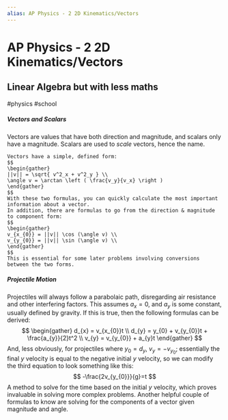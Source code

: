 ```yaml
---
alias: AP Physics - 2 2D Kinematics/Vectors
---
```

# AP Physics - 2 2D Kinematics/Vectors
## Linear Algebra but with less maths
#physics #school

##### Vectors and Scalars
Vectors are values that have both direction and magnitude, and scalars only have a magnitude. Scalars are used to *scale* vectors, hence the name.

```ad-tip
Vectors have a simple, defined form:
$$
\begin{gather}
||v|| = \sqrt{ v^2_x + v^2_y } \\
\angle v = \arctan \left ( \frac{v_y}{v_x} \right )
\end{gather}
$$
With these two formulas, you can quickly calculate the most important information about a vector.
In addition, there are formulas to go from the direction & magnitude to component form:
$$
\begin{gather}
v_{x_{0}} = ||v|| \cos (\angle v) \\
v_{y_{0}} = ||v|| \sin (\angle v) \\
\end{gather}
$$
This is essential for some later problems involving conversions between the two forms.
```

##### Projectile Motion
Projectiles will always follow a parabolaic path, disregarding air resistance and other interfering factors. This assumes $a_x = 0$, and $a_y$ is some constant, usually defined by gravity. If this is true, then the following formulas can be derived:
$$
\begin{gather}
d_{x} = v_{x_{0}}t \\
d_{y} = y_{0} + v_{y_{0}}t + \frac{a_{y}}{2}t^2 \\
v_{y} = v_{y_{0}} + a_{y}t
\end{gather}
$$
And, less obviously, for projectiles where $y_0 = d_{y}$, $v_{y} = -v_{y_{0}}$; essentially the final $y$ velocity is equal to the negative initial $y$ velocity, so we can modify the third equation to look something like this:
$$
-\frac{2v_{y_{0}}}{g}=t
$$
A method to solve for the time based on the initial $y$ velocity, which proves invaluable in solving more complex problems. Another helpful couple of formulas to know are solving for the components of a vector given magnitude and angle.